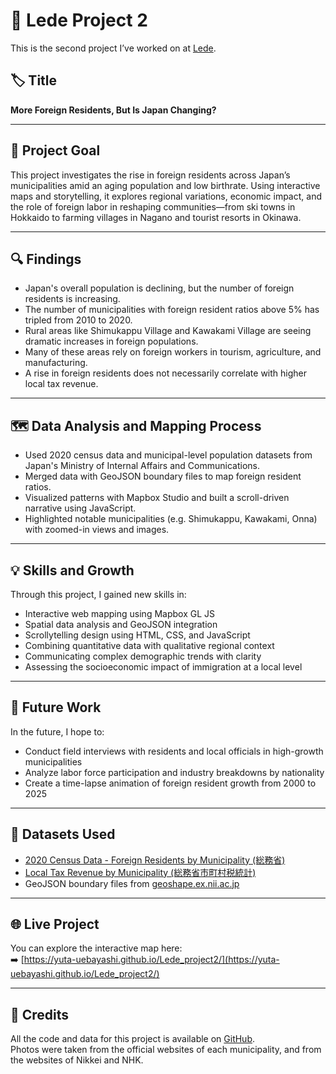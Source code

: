# 🗾 Lede Project 2

This is the second project I’ve worked on at [Lede](https://yuta-uebayashi.github.io/Lede_project2/).

## 🏷️ Title  
**More Foreign Residents, But Is Japan Changing?**

---

## 🎯 Project Goal

This project investigates the rise in foreign residents across Japan’s municipalities amid an aging population and low birthrate. Using interactive maps and storytelling, it explores regional variations, economic impact, and the role of foreign labor in reshaping communities—from ski towns in Hokkaido to farming villages in Nagano and tourist resorts in Okinawa.

---

## 🔍 Findings

- Japan's overall population is declining, but the number of foreign residents is increasing.
- The number of municipalities with foreign resident ratios above 5% has tripled from 2010 to 2020.
- Rural areas like Shimukappu Village and Kawakami Village are seeing dramatic increases in foreign populations.
- Many of these areas rely on foreign workers in tourism, agriculture, and manufacturing.
- A rise in foreign residents does not necessarily correlate with higher local tax revenue.

---

## 🗺️ Data Analysis and Mapping Process

- Used 2020 census data and municipal-level population datasets from Japan's Ministry of Internal Affairs and Communications.
- Merged data with GeoJSON boundary files to map foreign resident ratios.
- Visualized patterns with Mapbox Studio and built a scroll-driven narrative using JavaScript.
- Highlighted notable municipalities (e.g. Shimukappu, Kawakami, Onna) with zoomed-in views and images.

---

## 💡 Skills and Growth

Through this project, I gained new skills in:

- Interactive web mapping using Mapbox GL JS
- Spatial data analysis and GeoJSON integration
- Scrollytelling design using HTML, CSS, and JavaScript
- Combining quantitative data with qualitative regional context
- Communicating complex demographic trends with clarity
- Assessing the socioeconomic impact of immigration at a local level

---

## 🔮 Future Work

In the future, I hope to:

- Conduct field interviews with residents and local officials in high-growth municipalities
- Analyze labor force participation and industry breakdowns by nationality
- Create a time-lapse animation of foreign resident growth from 2000 to 2025

---

## 📂 Datasets Used

- [2020 Census Data - Foreign Residents by Municipality (総務省)](https://www.soumu.go.jp/menu_news/s-news/01gyosei06_02000171.html)
- [Local Tax Revenue by Municipality (総務省市町村税統計)](https://www.soumu.go.jp/menu_seisaku/gyoumukanri_sonota/chihou/zaisei/ichiran.html)
- GeoJSON boundary files from [geoshape.ex.nii.ac.jp](https://geoshape.ex.nii.ac.jp)

---

## 🌐 Live Project

You can explore the interactive map here:  
➡️ [https://yuta-uebayashi.github.io/Lede_project2/](https://yuta-uebayashi.github.io/Lede_project2/)

---

## 📸 Credits

All the code and data for this project is available on [GitHub](https://github.com/Yuta-Uebayashi).  
Photos were taken from the official websites of each municipality, and from the websites of Nikkei and NHK.